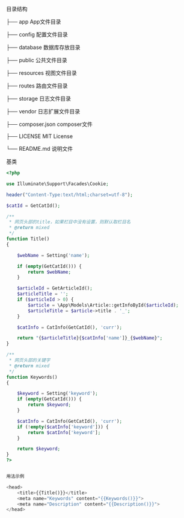 目录结构

├── app                                 App文件目录

├── config                              配置文件目录

├── database                              数据库存放目录

├── public                              公共文件目录

├── resources                           视图文件目录

├── routes                              路由文件目录

├── storage                             日志文件目录

├── vendor                              日志扩展文件目录

├── composer.json                    composer文件

├── LICENSE                          MIT License

└── README.md                        说明文件

基类
```PHP
<?php

use Illuminate\Support\Facades\Cookie;

header("Content-Type:text/html;charset=utf-8");

$catId = GetCatId();

/**
 * 网页头部的title，如果栏目中没有设置，则默认取栏目名
 * @return mixed
 */
function Title()
{

    $webName = Setting('name');

    if (empty(GetCatId())) {
        return $webName;
    }

    $articleId = GetArticleId();
    $articleTitle = '';
    if ($articleId > 0) {
        $article = \App\Models\Article::getInfoById($articleId);
        $articleTitle = $article->title . '_';
    }

    $catInfo = CatInfo(GetCatId(), 'curr');

    return "{$articleTitle}{$catInfo['name']}_{$webName}";
}

/**
 * 网页头部的关键字
 * @return mixed
 */
function Keywords()
{

    $keyword = Setting('keyword');
    if (empty(GetCatId())) {
        return $keyword;
    }

    $catInfo = CatInfo(GetCatId(), 'curr');
    if (!empty($catInfo['keyword'])) {
        return $catInfo['keyword'];
    }

    return $keyword;
}
?>


用法示例

<head>
    <title>{{Title()}}</title>
    <meta name="Keywords" content="{{Keywords()}}">
    <meta name="Description" content="{{Description()}}">
</head>
